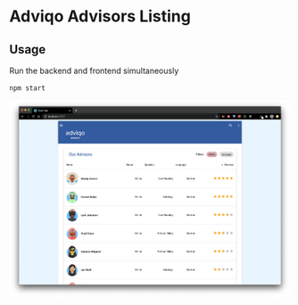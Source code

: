 # Adviqo Advisors Listing

## Usage

Run the backend and frontend simultaneously

```
npm start
```

![application](./preview.png)
